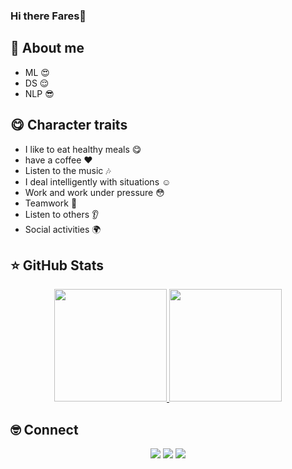 ### Hi there Fares👋

<!--
**Faresabbas/Faresabbas** is a ✨ _special_ ✨ repository because its `README.md` (this file) appears on your GitHub profile.

Here are some ideas to get you started:

- 🔭 I’m currently working on ...
- 🌱 I’m currently learning ...
- 👯 I’m looking to collaborate on ...
- 🤔 I’m looking for help with ...
- 💬 Ask me about ...
- 📫 How to reach me: ...
- 😄 Pronouns: ...
- ⚡ Fun fact: ...
-->

## 👋 About me

- ML :heart_eyes:
- DS :relieved:
- NLP :sunglasses:

## :yum: Character traits
- I like to eat healthy meals :yum:
- have a coffee :heart:
- Listen to the music :notes:
- I deal intelligently with situations :relaxed:
- Work and work under pressure :flushed:
- Teamwork :two_men_holding_hands:
- Listen to others :ear:
- Social activities :earth_africa:



## ⭐️ GitHub Stats

<p align="center">
  <a href="https://github.com/Faresabbas">
    <img height="180em" src="https://github-readme-stats.vercel.app/api?username=Faresabbas&theme=buefy&count_private=true&show_icons=true&include_all_commits=true"/>
    <img height="180em" src="https://github-readme-stats-eight-theta.vercel.app/api/top-langs/?username=Faresabbas&theme=buefy&layout=compact&langs_count=6"/>
  </a>
</p>

## 🤓 Connect

<p align="center">
  <a href="https://www.linkedin.com/in/fares-abbas"><img src="https://img.shields.io/badge/-LinkedIn-blue?style=for-the-badge&logo=Linkedin&logoColor=white"/></a>
  <a href="https://twitter.com/fares_a_ghazi"><img src="https://img.shields.io/badge/-Twitter-blue?style=for-the-badge&logo=Twitter&logoColor=white"/></a>
  <a href="https://www.facebook.com/faresa.ghazi"><img src="https://img.shields.io/badge/-Facebook-blue?style=for-the-badge&logo=Facebook&logoColor=white"/></a>

